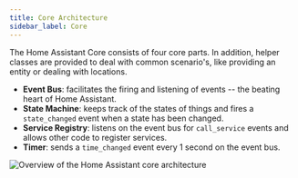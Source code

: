 ```yaml
---
title: Core Architecture
sidebar_label: Core
---
```


The Home Assistant Core consists of four core parts. In addition, helper classes are provided to deal with common scenario's, like providing an entity or dealing with locations.

- **Event Bus**: facilitates the firing and listening of events -- the beating heart of Home Assistant.
- **State Machine**: keeps track of the states of things and fires a `state_changed` event when a state has been changed.
- **Service Registry**: listens on the event bus for `call_service` events and allows other code to register services.
- **Timer**: sends a `time_changed` event every 1 second on the event bus.

<img class='invertDark'
  alt='Overview of the Home Assistant core architecture'
  src='/img/en/architecture/ha_architecture.svg'
/>
